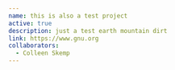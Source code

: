 ```yaml
---
name: this is also a test project
active: true
description: just a test earth mountain dirt
link: https://www.gnu.org
collaborators:
  - Colleen Skemp
---
```

